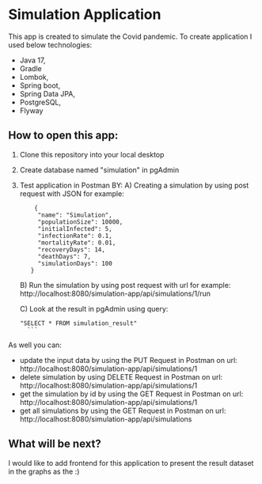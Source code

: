 # Simulation Application
This app is created to simulate the Covid pandemic. 
To create application I used below technologies:
- Java 17,
- Gradle
- Lombok,
- Spring boot,
- Spring Data JPA,
- PostgreSQL,
- Flyway

## How to open this app:
1. Clone this repository into your local desktop
2. Create database named "simulation" in pgAdmin
4. Test application in Postman BY:
   A) Creating a simulation by using post request with JSON for example:
   ```
       {
        "name": "Simulation",
        "populationSize": 10000,
        "initialInfected": 5,
        "infectionRate": 0.1,
        "mortalityRate": 0.01,
        "recoveryDays": 14,
        "deathDays": 7,
        "simulationDays": 100
      }
   ```
   B) Run the simulation by using post request with url for example:
     http://localhost:8080/simulation-app/api/simulations/1/run

   C) Look at the result in pgAdmin using query:
     ```
     "SELECT * FROM simulation_result"
       ```
As well you can:
 - update the input data by using the PUT Request in Postman on url:
  http://localhost:8080/simulation-app/api/simulations/1
 - delete simulation by using DELETE Request in Postman on url:
  http://localhost:8080/simulation-app/api/simulations/1
 - get the simulation by id by using the GET Request in Postman on url:
  http://localhost:8080/simulation-app/api/simulations/1
 - get all simulations by using the GET Request in Postman on url:
  http://localhost:8080/simulation-app/api/simulations

## What will be next? 
I would like to add frontend for this application to present the result dataset in the graphs as the  :) 
   
